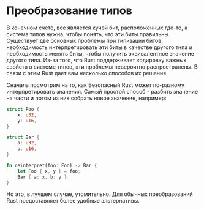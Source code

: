 # Преобразование типов

В конечном счете, все является кучей бит, расположенных где-то, а система типов нужна, чтобы понять, что эти биты правильны. Существует две основных проблемы при типизации битов: необходимость интерпретировать эти биты в качестве другого типа и необходимость менять биты, чтобы получить эквивалентное значение другого типа. Из-за того, что Rust поддерживает кодировку важных свойств в системе типов, эти проблемы невероятно распространены. В связи с этим Rust дает вам несколько способов их решения.

Сначала посмотрим на то, как Безопасный Rust может по-разному интерпретировать значения. Самый простой способ - разбить значение на части и потом из них собрать новое значение, например:

```rust
struct Foo {
    x: u32,
    y: u16,
}

struct Bar {
    a: u32,
    b: u16,
}

fn reinterpret(foo: Foo) -> Bar {
    let Foo { x, y } = foo;
    Bar { a: x, b: y }
}
```

Но это, в лучшем случае, утомительно. Для обычных преобразований Rust предоставляет более удобные альтернативы.

